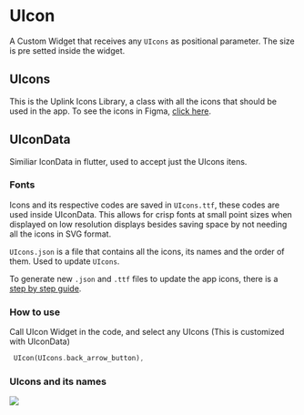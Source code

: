 # UIcon

A Custom Widget that receives any `UIcons` as positional parameter. The size is pre setted inside the widget.

## UIcons 

This is the Uplink Icons Library, a class with all the icons that should be used in the app. To see the icons in Figma, [click here](https://www.figma.com/file/u39Gdsq7qgNe59SQy9HQNu/Satellite.im-Uplink-Library?node-id=184%3A846).

## UIconData 

Similiar IconData in flutter, used to accept just the UIcons itens.

### Fonts

Icons and its respective codes are saved in ``UIcons.ttf``, these codes are used inside UIconData. This allows for crisp fonts at small point sizes when displayed on low resolution displays besides saving space by not needing all the icons in SVG format.

``UIcons.json`` is a file that contains all the icons, its names and the order of them. Used to update ``UIcons``.

To generate new `.json` and `.ttf` files to update the app icons, there is a [step by step guide](https://docs.google.com/document/d/1dFHWPLT_k5WGoImKciAFJyqpFvpJc_PO/edit#heading=h.30j0zll).

### How to use 

Call UIcon Widget in the code, and select any UIcons (This is customized with UIconData)

```dart
 UIcon(UIcons.back_arrow_button),
```

### UIcons and its names

<img src='ui_library/_media/uicons.png'></img>
